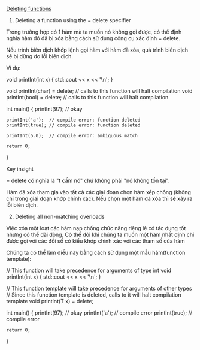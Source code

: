 [Deleting functions](https://www.learncpp.com/cpp-tutorial/deleting-functions/)

1. Deleting a function using the = delete specifier

Trong trường hợp có 1 hàm mà ta muốn nó không gọi được, có thể định nghĩa hàm đó đã bị xóa bằng cách sử dụng công cụ xác định = delete.

Nếu trình biên dịch khớp lệnh gọi hàm với hàm đã xóa, quá trình biên dịch sẽ bị dừng do lỗi biên dịch.

Ví dụ:

void printInt(int x)
{
    std::cout << x << '\n';
}

void printInt(char) = delete; // calls to this function will halt compilation
void printInt(bool) = delete; // calls to this function will halt compilation

int main()
{
    printInt(97);   // okay

    printInt('a');  // compile error: function deleted
    printInt(true); // compile error: function deleted

    printInt(5.0);  // compile error: ambiguous match

    return 0;
}

Key insight

= delete có nghĩa là "t cấm nó" chứ không phải "nó không tồn tại".

Hàm đã xóa tham gia vào tất cả các giai đoạn chọn hàm xếp chồng (không chỉ trong giai đoạn khớp chính xác). Nếu chọn một hàm đã xóa thì sẽ xảy ra lỗi biên dịch.

2. Deleting all non-matching overloads

Việc xóa một loạt các hàm nạp chồng chức năng riêng lẻ có tác dụng tốt nhưng có thể dài dòng. Có thể đôi khi chúng ta muốn một hàm nhất định chỉ được gọi với các đối số có kiểu khớp chính xác với các tham số của hàm

Chúng ta có thể làm điều này bằng cách sử dụng một mẫu hàm(function template):


// This function will take precedence for arguments of type int
void printInt(int x)
{
    std::cout << x << '\n';
}

// This function template will take precedence for arguments of other types
// Since this function template is deleted, calls to it will halt compilation
template <typename T>
void printInt(T x) = delete;

int main()
{
    printInt(97);   // okay
    printInt('a');  // compile error
    printInt(true); // compile error

    return 0;
}